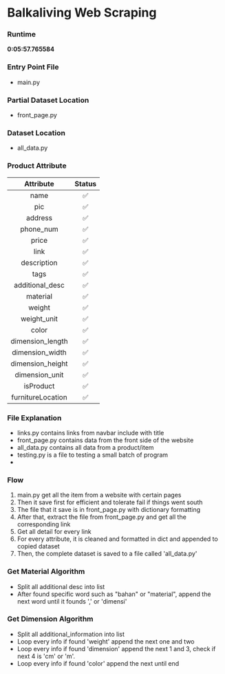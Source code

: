 # Balkaliving Web Scraping

### Runtime

**0:05:57.765584**

### Entry Point File

- main.py

### Partial Dataset Location

- front_page.py

### Dataset Location

- all_data.py

### Product Attribute

|     Attribute     | Status |
| :---------------: | :----: |
|       name        |   ✅   |
|        pic        |   ✅   |
|      address      |   ✅   |
|     phone_num     |   ✅   |
|       price       |   ✅   |
|       link        |   ✅   |
|    description    |   ✅   |
|       tags        |   ✅   |
|  additional_desc  |   ✅   |
|     material      |   ✅   |
|      weight       |   ✅   |
|    weight_unit    |   ✅   |
|       color       |   ✅   |
| dimension_length  |   ✅   |
|  dimension_width  |   ✅   |
| dimension_height  |   ✅   |
|  dimension_unit   |   ✅   |
|     isProduct     |   ✅   |
| furnitureLocation |   ✅   |

### File Explanation

- links.py contains links from navbar include with title
- front_page.py contains data from the front side of the website
- all_data.py contains all data from a product/item
- testing.py is a file to testing a small batch of program
-

### Flow

1. main.py get all the item from a website with certain pages
2. Then it save first for efficient and tolerate fail if things went south
3. The file that it save is in front_page.py with dictionary formatting
4. After that, extract the file from front_page.py and get all the corresponding link
5. Get all detail for every link
6. For every attribute, it is cleaned and formatted in dict and appended to copied dataset
7. Then, the complete dataset is saved to a file called 'all_data.py'

### Get Material Algorithm

- Split all additional desc into list
- After found specific word such as "bahan" or "material", append the next word until it founds ',' or 'dimensi'

### Get Dimension Algorithm

- Split all additional_information into list
- Loop every info if found 'weight' append the next one and two
- Loop every info if found 'dimension' append the next 1 and 3, check if next 4 is 'cm' or 'm'.
- Loop every info if found 'color' append the next until end

